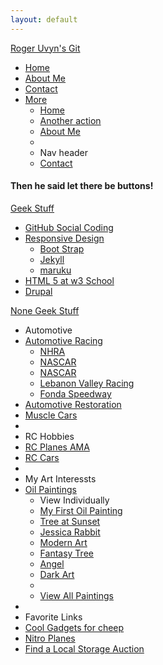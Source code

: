 ```yaml
---
layout: default
---
```

<div class="hero-unit">
    <div class="navbar">
          <div class="navbar-inner">
                <div class="container">
                    <a class="btn btn-navbar" data-toggle="collapse" data-target=".nav-collapse">
                        <span class="icon-bar"></span>
                        <span class="icon-bar"></span>
                        <span class="icon-bar"></span>
                    </a>
                  <a class="brand" href="http://rogeruvyn.github.com/index.html">Roger Uvyn's Git</a>
                      <div class="nav-collapse collapse">
                          <ul class="nav">
                              <li class="active"><a href="http://rogeruvyn.github.com/index.html">Home</a></li>
                              <li><a href="http://rogeruvyn.github.com/personal/interests.html">About Me</a></li>
                              <li><a href="http://rogeruvyn.github.com/personal/contactinfo.html">Contact</a></li>
                              <li class="dropdown">
                              <a href="#" class="dropdown-toggle" data-toggle="dropdown">More<b class="caret"></b></a>
                                  <ul class="dropdown-menu">
                                  <li><a href="http://rogeruvyn.github.com/index.html">Home</a></li>
                                  <li><a href="#">Another action</a></li>
                                  <li><a href="http://rogeruvyn.github.com/personal/interests.html">About Me</a></li>
                                  <li class="divider"></li>
                                  <li class="nav-header">Nav header</li>
                                  <li><a href="http://rogeruvyn.github.com/personal/contactinfo.html">Contact</a></li>
                                  </ul>
                              </li>
                          </ul>
                      </div>
                </div>
          </div>
    </div>
<p>
<h4>Then he said let there be buttons!</h4>
      <div class="btn-group">
          <a class="btn btn-action dropdown-toggle" data-toggle="dropdown" href="#">
          Geek Stuff
          <span class="caret"></span>
          </a>
          <ul class="dropdown-menu">
          <li><a href="https://github.com/">GitHub Social Coding</a></li>
          <li class="dropdown-submenu">
                              <a tabindex="-1" href="#">Responsive Design</a>
                                  <ul class="dropdown-menu">
                                    <li><a href="http://twitter.github.com/bootstrap/">Boot Strap</a></li>
                                    <li><a href="http://jekyllrb.com/">Jekyll</a></li>
                                    <li><a href="http://maruku.rubyforge.org/index.html">maruku</a></li>
                                  </ul>
                            </li>
                            <li><a href="http://www.w3schools.com/html/html5_intro.asp">HTML 5 at w3 School</a></li>
                      <li><a href="http://drupal.org/">Drupal</a></li>
          </ul>
      </div>
</p>

<p>
        <div class="btn-group">
        <a class="btn btn-action dropdown-toggle" data-toggle="dropdown" href="#">
        None Geek Stuff
        <span class="caret"></span>
        </a>
        <ul class="dropdown-menu">
        <li class="nav-header">Automotive</li>
                          <li class="dropdown-submenu">
                            <a tabindex="-1" href="#">Automotive Racing</a>
                                <ul class="dropdown-menu">
                                  <li><a href="http://www.nhra.com/">NHRA</a></li>
                                  <li><a href="http://www.nascar.com/">NASCAR</a></li>
                                  <li><a href="http://www.nascar.com/">NASCAR</a></li>
                                  <li><a href="http://www.lebanonvalley.com/">Lebanon Valley Racing</a></li>
                                  <li><a href="http://fondaspeedway.net/">Fonda Speedway</a></li>
                                </ul>
                          </li>
                    <li><a href="http://en.wikipedia.org/wiki/Automotive_restoration">Automotive Restoration</a></li>
                    <li><a href="http://en.wikipedia.org/wiki/Muscle_car">Muscle Cars</a></li>
                  <li class="divider"></li>
                    <li class="nav-header">RC Hobbies</li>
                        <li><a href="http://www.modelaircraft.org/">RC Planes AMA</a></li>
                        <li><a href="http://www.rccaraction.com/">RC Cars</a></li>
                <li class="divider"></li>
                <li class="nav-header">My Art Interessts</li>
                      <li class="dropdown-submenu">
                          <a tabindex="-1" href="#">Oil Paintings</a>
                                <ul class="dropdown-menu">
                                    <li class="nav-header">View Individually</li>
                                    <li><a href="../assets/mypics/fruitbasket.jpg">My First Oil Painting</a></li>
                                    <li><a href="../assets/mypics/treesunset.jpg">Tree at Sunset</a></li>
                                    <li><a href="../assets/mypics/jesrabbit.jpg">Jessica Rabbit</a></li>
                                    <li><a href="../assets/mypics/swirl.jpg">Modern Art</a></li>
                                    <li><a href="../assets/mypics/treeweep.jpg">Fantasy Tree</a></li>
                                    <li><a href="../assets/mypics/angel.jpg">Angel</a></li>
                                    <li><a href="../assets/mypics/fright.jpg">Dark Art</a></li>
                                    <li class="divider"></li>
                                    <li><a href="paintings.html">View All Paintings</a></li>
                                </ul>
                          </li>
              <li class="divider"></li>
                <li class="nav-header">Favorite Links</li>
                  <li><a href="http://dx.com/">Cool Gadgets for cheep</a></li>
                  <li><a href="http://www.nitroplanes.com/">Nitro Planes</a></li>
                  <li><a href="http://www.storagetreasures.com/">Find a Local Storage Auction</a></li>
              </ul>
        </div>
</p>


</div>

